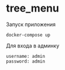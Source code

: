 # tree_menu

Запуск приложения
```
docker-compose up
```

Для входа в админку
```
username: admin
password: admin
```